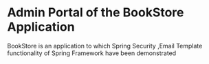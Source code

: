 # Admin Portal of the BookStore Application 
BookStore is an application to which Spring Security ,Email Template functionality of Spring Framework have been demonstrated